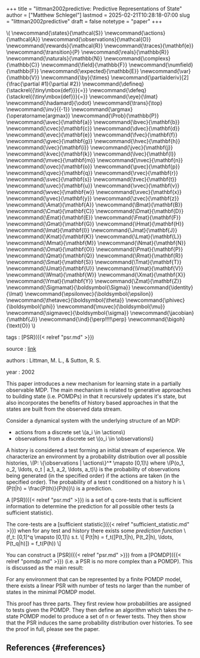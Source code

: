 +++
title = "littman2002predictive: Predictive Representations of State"
author = ["Matthew Schlegel"]
lastmod = 2025-02-21T10:28:18-07:00
slug = "littman2002predictive"
draft = false
notetype = "paper"
+++

\\( \newcommand{\states}{\mathcal{S}}
\newcommand{\actions}{\mathcal{A}}
\newcommand{\observations}{\mathcal{O}}
\newcommand{\rewards}{\mathcal{R}}
\newcommand{\traces}{\mathbf{e}}
\newcommand{\transition}{P}
\newcommand{\reals}{\mathbb{R}}
\newcommand{\naturals}{\mathbb{N}}
\newcommand{\complexs}{\mathbb{C}}
\newcommand{\field}{\mathbb{F}}
\newcommand{\numfield}{\mathbb{F}}
\newcommand{\expected}{\mathbb{E}}
\newcommand{\var}{\mathbb{V}}
\newcommand{\by}{\times}
\newcommand{\partialderiv}[2]{\frac{\partial #1}{\partial #2}}
\newcommand{\defineq}{\stackrel{{\tiny\mbox{def}}}{=}}
\newcommand{\defeq}{\stackrel{{\tiny\mbox{def}}}{=}}
\newcommand{\eye}{\Imat}
\newcommand{\hadamard}{\odot}
\newcommand{\trans}{\top}
\newcommand{\inv}{{-1}}
\newcommand{\argmax}{\operatorname{argmax}}
\newcommand{\Prob}{\mathbb{P}}
\newcommand{\avec}{\mathbf{a}}
\newcommand{\bvec}{\mathbf{b}}
\newcommand{\cvec}{\mathbf{c}}
\newcommand{\dvec}{\mathbf{d}}
\newcommand{\evec}{\mathbf{e}}
\newcommand{\fvec}{\mathbf{f}}
\newcommand{\gvec}{\mathbf{g}}
\newcommand{\hvec}{\mathbf{h}}
\newcommand{\ivec}{\mathbf{i}}
\newcommand{\jvec}{\mathbf{j}}
\newcommand{\kvec}{\mathbf{k}}
\newcommand{\lvec}{\mathbf{l}}
\newcommand{\mvec}{\mathbf{m}}
\newcommand{\nvec}{\mathbf{n}}
\newcommand{\ovec}{\mathbf{o}}
\newcommand{\pvec}{\mathbf{p}}
\newcommand{\qvec}{\mathbf{q}}
\newcommand{\rvec}{\mathbf{r}}
\newcommand{\svec}{\mathbf{s}}
\newcommand{\tvec}{\mathbf{t}}
\newcommand{\uvec}{\mathbf{u}}
\newcommand{\vvec}{\mathbf{v}}
\newcommand{\wvec}{\mathbf{w}}
\newcommand{\xvec}{\mathbf{x}}
\newcommand{\yvec}{\mathbf{y}}
\newcommand{\zvec}{\mathbf{z}}
\newcommand{\Amat}{\mathbf{A}}
\newcommand{\Bmat}{\mathbf{B}}
\newcommand{\Cmat}{\mathbf{C}}
\newcommand{\Dmat}{\mathbf{D}}
\newcommand{\Emat}{\mathbf{E}}
\newcommand{\Fmat}{\mathbf{F}}
\newcommand{\Gmat}{\mathbf{G}}
\newcommand{\Hmat}{\mathbf{H}}
\newcommand{\Imat}{\mathbf{I}}
\newcommand{\Jmat}{\mathbf{J}}
\newcommand{\Kmat}{\mathbf{K}}
\newcommand{\Lmat}{\mathbf{L}}
\newcommand{\Mmat}{\mathbf{M}}
\newcommand{\Nmat}{\mathbf{N}}
\newcommand{\Omat}{\mathbf{O}}
\newcommand{\Pmat}{\mathbf{P}}
\newcommand{\Qmat}{\mathbf{Q}}
\newcommand{\Rmat}{\mathbf{R}}
\newcommand{\Smat}{\mathbf{S}}
\newcommand{\Tmat}{\mathbf{T}}
\newcommand{\Umat}{\mathbf{U}}
\newcommand{\Vmat}{\mathbf{V}}
\newcommand{\Wmat}{\mathbf{W}}
\newcommand{\Xmat}{\mathbf{X}}
\newcommand{\Ymat}{\mathbf{Y}}
\newcommand{\Zmat}{\mathbf{Z}}
\newcommand{\Sigmamat}{\boldsymbol{\Sigma}}
\newcommand{\identity}{\Imat}
\newcommand{\epsilonvec}{\boldsymbol{\epsilon}}
\newcommand{\thetavec}{\boldsymbol{\theta}}
\newcommand{\phivec}{\boldsymbol{\phi}}
\newcommand{\muvec}{\boldsymbol{\mu}}
\newcommand{\sigmavec}{\boldsymbol{\sigma}}
\newcommand{\jacobian}{\mathbf{J}}
\newcommand{\ind}{\perp\!\!\!\!\perp}
\newcommand{\bigoh}{\text{O}}
\\)

tags
: [PSR]({{< relref "psr.md" >}})

source
: [link](https://www.google.com/search?client=safari&rls=en&q=predictive+representation+of+state&ie=UTF-8&oe=UTF-8)

authors
: Littman, M. L., &amp; Sutton, R. S.

year
: 2002

This paper introduces a new mechanism for learning state in a partially observable MDP. The main mechanism is related to generative approaches to building state (i.e. POMDPs) in that it recursively updates it's state, but also incorporates the benefits of history based approaches in that the states are built from the observed data stream.

Consider a dynamical system with the underlying structure of an MDP:

-   actions from a discrete set \\(a\_i \in \actions\\)
-   observations from a discrete set \\(o\_i \in \observations\\)

A history is considered a test forming an initial stream of experience. We characterize an environment by a probability distribution over all possible histories, \\(P: \\{\observations | \actions\\}^\* \mapsto [0,1]\\) where \\(P(o\_1, o\_2, \ldots, o\_t | a\_1, a\_2, \ldots, a\_t)\\) is the probability of observations being generated (in the specified order) if the actions are taken (in the specified order). The probability of a test t conditioned on a history h is \\(P(t|h) = \frac{P(th)}{P(h)}\\) is a prediction.

A [PSR]({{< relref "psr.md" >}}) is a set of q core-tests that is sufficient information to determine the prediction for all possible other tests (a sufficient statistic).

The core-tests are a [sufficient statistic]({{< relref "sufficient_statistic.md" >}}) when for any test and history there exists some _prediction function_ \\(f\_t: [0,1]^q \mapsto [0,1]\\) s.t.
\\[
P(t|h) = f\_t([P(t\_1|h), P(t\_2|h), \ldots, P(t\_q|h)]) = f\_t(P(h))
\\]

You can construct a [PSR]({{< relref "psr.md" >}}) from a [POMDP]({{< relref "pomdp.md" >}}) (i.e. a PSR is no more complex than a POMDP). This is discussed as the main result:

<div class="theorem">

For any environment that can be represented by a finite POMDP model, there exists a linear PSR with number of tests no larger than the number of states in the minimal POMDP model.

</div>

<div class="proof">

This proof has three parts. They first review how probabilities are assigned to tests given the POMDP. They then define an algorithm which takes the n-state POMDP model to produce a set of n or fewer tests. They then show that the PSR induces the same probability distribution over histories. To see the proof in full, please see the paper.

</div>


## References {#references}



<style>.csl-entry{text-indent: -1.5em; margin-left: 1.5em;}</style><div class="csl-bib-body">
</div>
